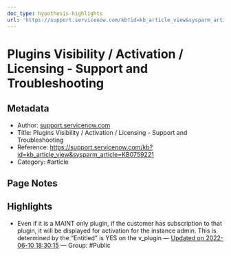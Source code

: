 ```yaml
---
doc_type: hypothesis-highlights
url: 'https://support.servicenow.com/kb?id=kb_article_view&sysparm_article=KB0759221'
---
```


# Plugins Visibility / Activation / Licensing - Support and Troubleshooting

## Metadata
- Author: [support.servicenow.com]()
- Title: Plugins Visibility / Activation / Licensing - Support and Troubleshooting
- Reference: https://support.servicenow.com/kb?id=kb_article_view&sysparm_article=KB0759221
- Category: #article

## Page Notes
## Highlights
- Even if it is a MAINT only plugin, if the customer has subscription to that plugin, it will be displayed for activation for the instance admin. This is determined by the “Entitled” is YES on the v_plugin — [Updated on 2022-06-10 18:30:15](https://hyp.is/5mpW7OkMEeyGGC_oL8KRLQ/support.servicenow.com/kb?id=kb_article_view&sysparm_article=KB0759221) — Group: #Public



